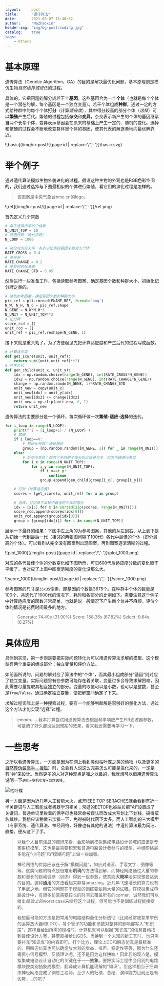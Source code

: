 ```yaml
---
layout:     post
title:      "遗传算法"
date:       2021-08-07 13:46:52
author:     "MaZhaoxin"
header-img: "img/bg-post/coding.jpg"
catalog:    true
tags:
    - Others
---
```


# 基本原理

遗传算法（Genetic Algorithm，GA）的目的是解决最优化问题，基本原理则是模仿生物*自然选择或进化*的过程。

具体的，它把问题的解分成若干个**基因**，这些基因合为一个**个体**（也就是每个个体是一个潜在的解，每个基因是一个独立变量）。若干个体组成**种群**，通过一定的方式给种群中的每个个体**打分**（计算*适应度*），其中得分较高的部分个体（*选择*）可以**繁殖**产生后代。繁殖的过程包括**杂交**和**变异**，杂交表示新产生的个体的基因继承自两个长辈个体，变异表示基因会在原来的基础上产生一定的、随机的变化。选择和繁殖的过程会不断地改变群体里个体的基因，使其代表的解逐渐地向最优解靠近。

![basic](/img/in-post/{{page.id | replace:'/','-'}}/basic.svg)

# 举个例子

通过遗传算法模拟生物外貌进化的过程。假设这种生物的外观也是RGB色彩空间的，我们通过选择与下图最相似的个体进行繁殖，看它们的演化过程是怎样的。

>  该图案是中央气象台nmc.cn的logo。

![ref](/img/in-post/{{page.id | replace:'/','-'}}/ref.png)

首先定义几个常数

```python
# 每次选择出来的个体数
N_UNIT_TOP = 10
# 筛选代数（迭代次数）
N_LOOP = 1000

# 杂交时的交叉率：有多少比例的基因来自对方个体
RATE_CROSS = 0.4
# 变异率
RATE_CHANGE = 0.2
# 变异时的标准差
RATE_CHANGE_STD = 0.05
```

然后进行一些准备工作，包括读取参考图案、确定基因个数和种群大小、初始化记分牌之类的。

``` python
# 读取参考图案，确定基因个数和种群大小
pic_ref = plt.imread(FNAME_REF, format='png')
N_W, N_H, N_C = pic_ref.shape
N_GENE = N_W*N_H*3
N_UNIT = N_UNIT_TOP**2
# 记分牌
score_rcd = []
unit_rcd = []
unit_ref = pic_ref.reshape(N_GENE, 1)
```

接下来就是重头戏了，为了方便起见先把计算适应度和产生后代的过程写成函数。

``` python
# 计算适应度
def get_score(unit, unit_ref):
    return sum((unit-unit_ref)**2)
# 产生后代
def gen_child(unit_x, unit_y):
    idx = np.random.choice(range(N_GENE), int(RATE_CROSS*N_GENE))
    idx2 = np.random.choice(range(N_GENE), int(RATE_CHANGE*N_GENE))
    change = np.random.randn(N_GENE, 1)*RATE_CHANGE_STD
    unit_new = copy(unit_x)
    unit_new[idx] = unit_y[idx]
    unit_new[idx2] += change[idx2]
    unit_new = np.clip(unit_new, 0, 1)
    return unit_new
```

遗传算法的主要部分是一个循环，每次循环做一次**繁殖-适应-选择**的迭代。

``` python
for i_loop in range(N_LOOP):
    print(f'i = {i_loop+1} / {N_LOOP}')
    # 繁殖
    if i_loop==0:
        # 初始化种群：通过随机
        group = [np.random.random([N_GENE, 1]) for _ in range(N_UNIT)]
    else:
        # 杂交与变异：每两个不同的个体分别以自身为主、对方为辅进行杂交
        for i_x in range(N_UNIT_TOP):
            for i_y in range(N_UNIT_TOP):
                if i_x==i_y:
                    continue
                group.append(gen_child(group[i_x], group[i_y]))

    # 打分（计算适应度）
    scores = [get_score(u, unit_ref) for u in group]
    
    # 选择，并记录下本轮中最佳的个体和得分
    idx = [x[1] for x in sorted(zip(scores, range(N_UNIT)))]
    score_rcd.append(scores[idx[0]])
    unit_rcd.append(group[idx[0]])
    group = [group[idx[i]] for i in range(N_UNIT_TOP)]
```

展示一下最终的结果：下图中左上角的为参考图案，其他的从左到右、从上到下是从初始一代到最后一代（相邻的两张图间隔了100代）各代中最佳的个体（即分最高的个体）。可以看到从完全没有图案到出现图案，再到图案逐渐清晰的过程。

![plot_1000](/img/in-post/{{page.id | replace:'/','-'}}/plot_1000.png)

对应的各代最佳个体的分数变化如下图所示，可见600代后适应度分数的变化趋于平缓了，也对应了上图中图案清晰度的变化没那么大。

![score_1000](/img/in-post/{{page.id | replace:'/','-'}}/score_1000.png)

参考图案的尺寸是`35x35`像素，即基因的个数是3675个。在种群中个体的数量是100个、共迭代了1000代的情况下，耗时和各部分的比例如下。需要注意这个例子中计算适应度的函数非常简单，也就是说一般情况下产生新个体并不麻烦，评价个体的情况是花费时间最多的地方。

> Generate: 74.49s (31.90%)
> Score: 158.36s (67.82%)
> Select: 0.64s (0.27%)

# 具体应用

具体到实现，第一步则是要把实际问题转化为可以用遗传算法求解的模型，这个模型有两个重要的组成部分：独立变量和评价方法。

如前面所说的，问题的解对应了算法中的“个体”，而其最小组成部分“基因“则对应了独立变量。实际问题里有些参数可能存在着关联，变量过多会导致求解困难，因此需要尽量提取其相互独立的部分。变量的取值可以是小数，也可以是整数，甚至是`True`/`False`。通过确定独立变量，便把解空间确定了下来。

求解过程实际上是一种搜索过程，要有一个能够判断解是否够好的量化方法，通过这个方法才能实现“选择”过程。

> emmm……我本打算尝试用遗传算法去根据频率响应产生FIR滤波器参数，可是调了好久都没达到预期的效果，看来我还需要再学习一下。

# 一些思考

之所以看遗传算法，一方面是因为在网上看到类似枯叶蝶之类的动物（以及更多的[自然界伪装高手 - 搜狐](https://www.sohu.com/a/145335883_737109)）时，总会有人说这么完美怎么可能是进化来的，一定是有“神”来设计。当然更多的人对这种观点是嗤之以鼻的，我就想可以借用遗传算法说明一下`进化=随机突变+自然选择`。

![枯叶蝶](https://gimg2.baidu.com/image_search/src=http%3A%2F%2Fimg.bbgif.com%2Fphoto%2F2019%2F02%2F11%2F10015_0201571067.gif&refer=http%3A%2F%2Fimg.bbgif.com&app=2002&size=f9999,10000&q=a80&n=0&g=0n&fmt=jpeg?sec=1630935698&t=2508ba0cd2b1534daccda6194d7f9c0e)

另一方面是因为近几年人工智能大火，点开[IEEE TOP SERACHES](https://ieeexplore.ieee.org/popular/all)就会看到有近一半关键词与人工智能或者机器学习相关；常逛的EETOP也被站长把“AI”设置成了关键词，普通单词里挨着的俩字母也经常会被误认而改成大写划上下划线，搞得莫名其妙。我想应该稍微去涉猎一下，免得被时代落下太多。而人工智能的三大模型（专家系统、遗传算法、神经网络，好像也有其他的说法）中遗传算法最为简洁、直接，便从这下了手。

> 以我个人目前浅显的调研来看，会影响到模拟集成电路设计领域的应该是专家系统模型，这也是最需要积累和普通电路设计者参与的模型，神经网络最多能在“小问题”和“模糊问题”上做一些加强。
>
> 神经网络的优势应该在于解“模糊问题”，如应对语音、手写文字、图像等等。这类问题的特点是很难用**明确**的方法得到解，而神经网络通过大量的参数和漫长的自动调参（训练）得到一组参数，使其能**大概率**地实现想要达到的目的。这种**通用**的方法看起来非常amazing，近几年飞速增长的算力也有了用武之地，但它的问题在于模型的训练要依赖大量的试错。在模拟集成电路设计中，有很多仿真需要较长的时间去覆盖所有的corner，诚然我们可以给出*经验上的*worst case来缩短这个过程，但可能也不是训练过程能接受的。
>
> 我想最可能的方法是把常用的电路结构量化分析透彻（比如经常被拿来举例的运算放大器和LDO），每个管子的功能和参数对整体的影响都写入“知识库”，这样当给出所需的规格时，计算机就可以根据“知识库”的信息自动找到最佳设计方案，甚至直接给出GDS。当换到一个未知的新工艺时，也只需要补充“知识库”的内容即可。打个比方，理论上DC和瞬态仿真是最精准的，用瞬态仿真也可以确定放大器的增益、噪声、稳定性等等，那为什么还需要小信号模型、反馈理论呢，还不是因为这样快嘛！因此我的观点是，模拟集成电路设计自动化的关键在于——**抽象**。要把实际工程中会用到的电路模块按类别抽象成模型，翻译成计算机能理解的“知识”。但这样相当于把训练神经网络变成了训练工程师，至少人的归纳、总结、演绎能力目前还是有优势……的吧？

